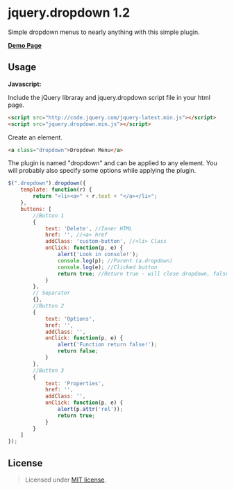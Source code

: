jquery.dropdown 1.2
================

Simple dropdown menus to nearly anything with this simple plugin.

__<a href="http://creativedream.net/plugins/jquery.dropdown/" target="_blank">Demo Page</a>__

Usage
-------
__Javascript:__

Include the jQuery libraray and jquery.dropdown script file in your html page.
~~~~ html
<script src="http://code.jquery.com/jquery-latest.min.js"></script>
<script src="jquery.dropdown.min.js"></script>
~~~~
Create an element.
~~~~ html
<a class="dropdown">Dropdown Menu</a>
~~~~
The plugin is named "dropdown" and can be applied to any element. You will probably also specify some options while applying the plugin.
~~~~ javascript
$(".dropdown").dropdown({
	template: function(r) {
		return "<li><a>" + r.text + "</a></li>";
	},
	buttons: [
		//Button 1
		{
			text: 'Delete', //Inner HTML
			href: '', //<a> href
			addClass: 'custom-button', //<li> Class 
			onClick: function(p, e) {
				alert('Look in console!');
				console.log(p); //Parent (a.dropdown)
				console.log(e); //Clicked button 
				return true; //Return true - will close dropdown, false - will keep dropwdown 
			}
		},
		// Separator
		{},
		//Button 2
		{
			text: 'Options',
			href: '',
			addClass: '',
			onClick: function(p, e) {
				alert('Function return false!');
				return false;
			}
		},
		//Button 3
		{
			text: 'Properties',
			href: '',
			addClass: '',
			onClick: function(p, e) {
				alert(p.attr('rel'));
				return true;
			}
		}
	]
});
~~~~

License
-------
> Licensed under <a href="http://opensource.org/licenses/MIT">MIT license</a>.
